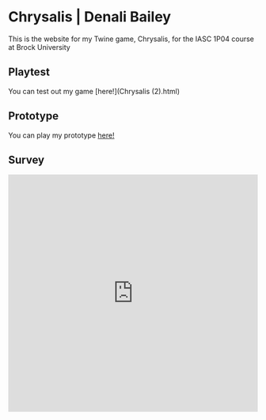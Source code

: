 # Chrysalis | Denali Bailey

This is the website for my Twine game, Chrysalis, for the IASC 1P04 course at Brock University

## Playtest

You can test out my game [here!](Chrysalis (2).html)

## Prototype

You can play my prototype [here!](Prototypes/Chrysalis.html)

## Survey
<iframe width="640px" height= "480px" src= "https://forms.office.com/Pages/ResponsePage.aspx?id=FRGudvwe8kqlNuKyRDrxoCeO9L-JHApHrFVkoA3ngWBUNUpWUkpVRDYySVBURUlSWklIUUhMVjFLQi4u&embed=true" frameborder= "0" marginwidth= "0" marginheight= "0" style= "border: none; max-width:100%; max-height:100vh" allowfullscreen webkitallowfullscreen mozallowfullscreen msallowfullscreen> </iframe>
